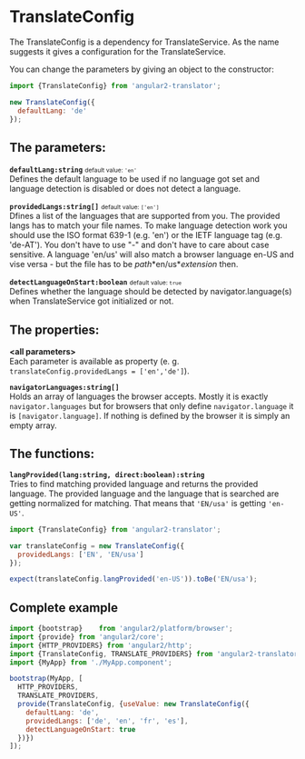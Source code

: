 # TranslateConfig

The TranslateConfig is a dependency for TranslateService. As the name suggests it gives a configuration for the TranslateService.

You can change the parameters by giving an object to the constructor:
```js
import {TranslateConfig} from 'angular2-translator';

new TranslateConfig({
  defaultLang: 'de'
});
```
## The parameters:

**`defaultLang:string`** <span style="font-size: 75%">default value: `'en'`</span>  
Defines the default language to be used if no language got set and language detection
is disabled or does not detect a language.

**`providedLangs:string[]`** <span style="font-size: 75%">default value: `['en']`</span>  
Dfines a list of the languages that are supported from you. The provided langs has to match your
file names. To make language detection work you should use the ISO format 639-1 (e.g. 'en')
or the IETF language tag (e.g. 'de-AT'). You don't have to use "-" and don't have to
care about case sensitive. A language 'en/us' will also match a browser language en-US and
vise versa - but the file has to be *path*\*en/us\**extension* then.

**`detectLanguageOnStart:boolean`** <span style="font-size: 75%">default value: `true`</span>  
Defines whether the language should be detected by navigator.language(s) when TranslateService
got initialized or not.

## The properties:

**\<all parameters\>**  
Each parameter is available as property (e. g. `translateConfig.providedLangs = ['en','de']`).

**`navigatorLanguages:string[]`**  
Holds an array of languages the browser accepts. Mostly it is exactly `navigator.languages` but
for browsers that only define `navigator.language` it is `[navigator.language]`. If nothing is
defined by the browser it is simply an empty array.

## The functions:

**`langProvided(lang:string, direct:boolean):string`**  
Tries to find matching provided language and returns the provided language. The provided
language and the language that is searched are getting normalized for matching. That means
that `'EN/usa'` is getting `'en-US'`.
```js
import {TranslateConfig} from 'angular2-translator';

var translateConfig = new TranslateConfig({
  providedLangs: ['EN', 'EN/usa']
});

expect(translateConfig.langProvided('en-US')).toBe('EN/usa');
```

## Complete example
```js
import {bootstrap}    from 'angular2/platform/browser';
import {provide} from 'angular2/core';
import {HTTP_PROVIDERS} from 'angular2/http';
import {TranslateConfig, TRANSLATE_PROVIDERS} from 'angular2-translator';
import {MyApp} from './MyApp.component';

bootstrap(MyApp, [
  HTTP_PROVIDERS,
  TRANSLATE_PROVIDERS,
  provide(TranslateConfig, {useValue: new TranslateConfig({
    defaultLang: 'de',
    providedLangs: ['de', 'en', 'fr', 'es'],
    detectLanguageOnStart: true
  })})
]);
```
